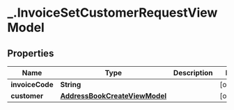 # _.InvoiceSetCustomerRequestViewModel

## Properties
Name | Type | Description | Notes
------------ | ------------- | ------------- | -------------
**invoiceCode** | **String** |  | [optional] 
**customer** | [**AddressBookCreateViewModel**](AddressBookCreateViewModel.md) |  | [optional] 


